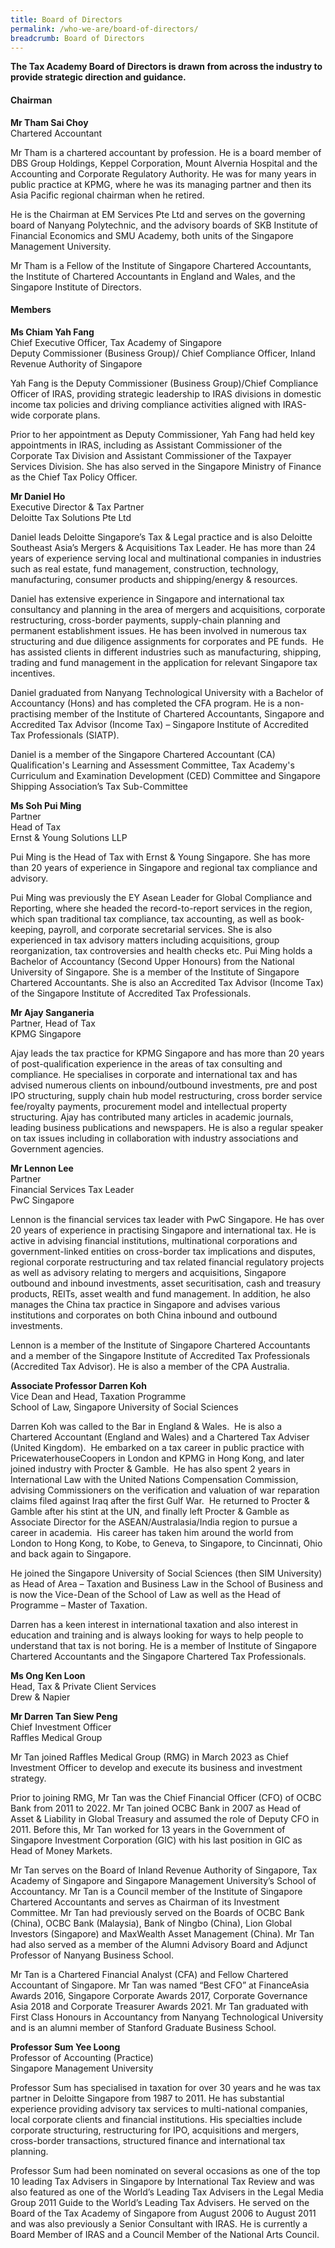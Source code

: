 ```yaml
---
title: Board of Directors
permalink: /who-we-are/board-of-directors/
breadcrumb: Board of Directors
---
```

**The Tax Academy Board of Directors is drawn from across the industry to provide strategic direction and guidance.**

#### **Chairman**

**Mr Tham Sai Choy** <br>
Chartered Accountant <br>

Mr Tham is a chartered accountant by profession. He is a board member of DBS Group Holdings, Keppel Corporation, Mount Alvernia Hospital and the Accounting and Corporate Regulatory Authority. He was for many years in public practice at KPMG, where he was its managing partner and then its Asia Pacific regional chairman when he retired. 

He is the Chairman at EM Services Pte Ltd and serves on the governing board of Nanyang Polytechnic, and the advisory boards of SKB Institute of Financial Economics and SMU Academy, both units of the Singapore Management University. 

Mr Tham is a Fellow of the Institute of Singapore Chartered Accountants, the Institute of Chartered Accountants in England and Wales, and the Singapore Institute of Directors.

#### **Members**

**Ms Chiam Yah Fang** <br>
Chief Executive Officer, Tax Academy of Singapore <br>
Deputy Commissioner (Business Group)/ Chief Compliance Officer, Inland Revenue Authority of Singapore <br>

Yah Fang is the Deputy Commissioner (Business Group)/Chief Compliance Officer of IRAS, providing strategic leadership to IRAS divisions in domestic income tax policies and driving compliance activities aligned with IRAS-wide corporate plans.   

Prior to her appointment as Deputy Commissioner, Yah Fang had held key appointments in IRAS, including as Assistant Commissioner of the Corporate Tax Division and Assistant Commissioner of the Taxpayer Services Division. She has also served in the Singapore Ministry of Finance as the Chief Tax Policy Officer. <br>

**Mr Daniel Ho** <br>
Executive Director &amp; Tax Partner <br>
Deloitte Tax Solutions Pte Ltd <br>
        <!-- /\* Font Definitions \*/ @font-face {font-family:PMingLiU; panose-1:2 1 6 1 0 1 1 1 1 1; mso-font-alt:新細明體; mso-font-charset:136; mso-generic-font-family:auto; mso-font-pitch:variable; mso-font-signature:1 134742016 16 0 1048576 0;} @font-face {font-family:"Cambria Math"; panose-1:2 4 5 3 5 4 6 3 2 4; mso-font-charset:0; mso-generic-font-family:roman; mso-font-pitch:variable; mso-font-signature:-536869121 1107305727 33554432 0 415 0;} @font-face {font-family:Calibri; panose-1:2 15 5 2 2 2 4 3 2 4; mso-font-charset:0; mso-generic-font-family:swiss; mso-font-pitch:variable; mso-font-signature:-469750017 -1073732485 9 0 511 0;} @font-face {font-family:"\\@PMingLiU"; panose-1:2 1 6 1 0 1 1 1 1 1; mso-font-charset:136; mso-generic-font-family:auto; mso-font-pitch:variable; mso-font-signature:1 134742016 16 0 1048576 0;} /\* Style Definitions \*/ p.MsoNormal, li.MsoNormal, div.MsoNormal {mso-style-unhide:no; mso-style-qformat:yes; mso-style-parent:""; margin:0in; mso-pagination:widow-orphan; font-size:11.0pt; font-family:"Calibri",sans-serif; mso-fareast-font-family:PMingLiU; mso-ligatures:standardcontextual; mso-fareast-language:JA;} .MsoChpDefault {mso-style-type:export-only; mso-default-props:yes; font-family:"Calibri",sans-serif; mso-ascii-font-family:Calibri; mso-ascii-theme-font:minor-latin; mso-fareast-font-family:DengXian; mso-fareast-theme-font:minor-fareast; mso-hansi-font-family:Calibri; mso-hansi-theme-font:minor-latin; mso-bidi-font-family:"Times New Roman"; mso-bidi-theme-font:minor-bidi; mso-font-kerning:0pt; mso-ligatures:none;} .MsoPapDefault {mso-style-type:export-only; margin-bottom:8.0pt; line-height:107%;} @page WordSection1 {size:8.5in 11.0in; margin:1.0in 1.0in 1.0in 1.0in; mso-header-margin:.5in; mso-footer-margin:.5in; mso-paper-source:0;} div.WordSection1 {page:WordSection1;} -->

Daniel leads Deloitte Singapore’s Tax &amp; Legal practice and is also Deloitte Southeast Asia’s Mergers &amp; Acquisitions Tax Leader. He has more than 24 years of experience serving local and multinational companies in industries such as real estate, fund management, construction, technology, manufacturing, consumer products and shipping/energy &amp; resources.

Daniel has extensive experience in Singapore and international tax consultancy and planning in the area of mergers and acquisitions, corporate restructuring, cross-border payments, supply-chain planning and permanent establishment issues. He has been involved in numerous tax structuring and due diligence assignments for corporates and PE funds.&nbsp; He has assisted clients in different industries such as manufacturing, shipping, trading and fund management in the application for relevant Singapore tax incentives.

Daniel graduated from Nanyang Technological University with a Bachelor of Accountancy (Hons) and has completed the CFA program. He is a non-practising member of the Institute of Chartered Accountants, Singapore and Accredited Tax Advisor (Income Tax) – Singapore Institute of Accredited Tax Professionals (SIATP).&nbsp;

Daniel is a member of the Singapore Chartered Accountant (CA) Qualification's Learning and Assessment Committee, Tax Academy's Curriculum and Examination Development (CED) Committee and Singapore Shipping Association’s Tax Sub-Committee

**Ms Soh Pui Ming** <br>
Partner <br>
Head of Tax <br>
Ernst &amp; Young Solutions LLP <br>

Pui Ming is the Head of Tax with Ernst &amp; Young Singapore. She has more than 20 years of experience in Singapore and regional tax compliance and advisory. 

Pui Ming was previously the EY Asean Leader for Global Compliance and Reporting, where she headed the record-to-report services in the region, which span traditional tax compliance, tax accounting, as well as book-keeping, payroll, and corporate secretarial services. She is also experienced in tax advisory matters including acquisitions, group reorganization, tax controversies and health checks etc. Pui Ming holds a Bachelor of Accountancy (Second Upper Honours) from the National University of Singapore. She is a member of the Institute of Singapore Chartered Accountants. She is also an Accredited Tax Advisor (Income Tax) of the Singapore Institute of Accredited Tax Professionals. 

**Mr Ajay Sanganeria** <br>
Partner, Head of Tax <br>
KPMG Singapore <br>

Ajay leads the tax practice for KPMG Singapore and has more than 20 years of post-qualification experience in the areas of tax consulting and compliance. He specialises in corporate and international tax and has advised numerous clients on inbound/outbound investments, pre and post IPO structuring, supply chain hub model restructuring, cross border service fee/royalty payments, procurement model and intellectual property structuring. Ajay has contributed many articles in academic journals, leading business publications and newspapers. He is also a regular speaker on tax issues including in collaboration with industry associations and Government agencies.<br>

**Mr Lennon Lee** <br>
Partner <br>
Financial Services Tax Leader <br>
PwC Singapore <br>

Lennon is the financial services tax leader with PwC Singapore.  He has over 20 years of experience in practising Singapore and international tax.  He is active in advising financial institutions, multinational corporations and government-linked entities on cross-border tax implications and disputes, regional corporate restructuring and tax related financial regulatory projects as well as advisory relating to mergers and acquisitions, Singapore outbound and inbound investments, asset securitisation, cash and treasury products, REITs, asset wealth and fund management. In addition, he also manages the China tax practice in Singapore and advises various institutions and corporates on both China inbound and outbound investments.

Lennon is a member of the Institute of Singapore Chartered Accountants and a member of the Singapore Institute of Accredited Tax Professionals (Accredited Tax Advisor).  He is also a member of the CPA Australia. <br>

**Associate Professor Darren Koh** <br>
Vice Dean and Head, Taxation Programme <br>
School of Law, Singapore University of Social Sciences <br>
        <!-- /\* Font Definitions \*/ @font-face {font-family:PMingLiU; panose-1:2 1 6 1 0 1 1 1 1 1; mso-font-alt:新細明體; mso-font-charset:136; mso-generic-font-family:roman; mso-font-pitch:variable; mso-font-signature:-1610611969 684719354 22 0 1048577 0;} @font-face {font-family:"Cambria Math"; panose-1:2 4 5 3 5 4 6 3 2 4; mso-font-alt:"Calisto MT"; mso-font-charset:0; mso-generic-font-family:roman; mso-font-pitch:variable; mso-font-signature:-536869121 1107305727 33554432 0 415 0;} @font-face {font-family:Calibri; panose-1:2 15 5 2 2 2 4 3 2 4; mso-font-alt:Calibri; mso-font-charset:0; mso-generic-font-family:swiss; mso-font-pitch:variable; mso-font-signature:-469750017 -1073732485 9 0 511 0;} @font-face {font-family:"\\@PMingLiU"; panose-1:2 1 6 1 0 1 1 1 1 1; mso-font-charset:136; mso-generic-font-family:roman; mso-font-pitch:variable; mso-font-signature:-1610611969 684719354 22 0 1048577 0;} /\* Style Definitions \*/ p.MsoNormal, li.MsoNormal, div.MsoNormal {mso-style-unhide:no; mso-style-qformat:yes; mso-style-parent:""; margin:0in; mso-pagination:widow-orphan; font-size:11.0pt; font-family:"Calibri",sans-serif; mso-fareast-font-family:PMingLiU; mso-ligatures:standardcontextual; mso-fareast-language:JA;} .MsoChpDefault {mso-style-type:export-only; mso-default-props:yes; font-size:10.0pt; mso-ansi-font-size:10.0pt; mso-bidi-font-size:10.0pt; mso-font-kerning:0pt; mso-ligatures:none;} @page WordSection1 {size:8.5in 11.0in; margin:1.0in 1.0in 1.0in 1.0in; mso-header-margin:.5in; mso-footer-margin:.5in; mso-paper-source:0;} div.WordSection1 {page:WordSection1;} -->

Darren Koh was called to the Bar in England &amp; Wales.&nbsp; He is also a Chartered Accountant (England and Wales) and a Chartered Tax Adviser (United Kingdom).&nbsp; He embarked on a tax career in public practice with PricewaterhouseCoopers in London and KPMG in Hong Kong, and later joined industry with Procter &amp; Gamble.&nbsp; He has also spent 2 years in International Law with the United Nations Compensation Commission, advising Commissioners on the verification and valuation of war reparation claims filed against Iraq after the first Gulf War.&nbsp; He returned to Procter &amp; Gamble after his stint at the UN, and finally left Procter &amp; Gamble as Associate Director for the ASEAN/Australasia/India region to pursue a career in academia.&nbsp; His career has taken him around the world from London to Hong Kong, to Kobe, to Geneva, to Singapore, to Cincinnati, Ohio and back again to Singapore.&nbsp;

He joined the Singapore University of Social Sciences (then SIM University) as Head of Area – Taxation and Business Law in the School of Business and is now the Vice-Dean of the School of Law as well as the Head of Programme – Master of Taxation.

Darren has a keen interest in international taxation and also interest in education and training and is always looking for ways to help people to understand that tax is not boring. He is a member of Institute of Singapore Chartered Accountants and the Singapore Chartered Tax Professionals.

**Ms Ong Ken Loon** <br>
Head, Tax &amp; Private Client Services <br>
Drew &amp; Napier <br>


**Mr Darren Tan Siew Peng** <br>
Chief Investment Officer <br>
Raffles Medical Group<br>

Mr Tan joined Raffles Medical Group (RMG) in March 2023 as Chief Investment Officer to develop and execute its business and investment strategy.

Prior to joining RMG, Mr Tan was the Chief Financial Officer (CFO) of OCBC Bank from 2011 to 2022. Mr Tan joined OCBC Bank in 2007 as Head of Asset &amp; Liability in Global Treasury and assumed the role of Deputy CFO in 2011. Before this, Mr Tan worked for 13 years in the Government of Singapore Investment Corporation (GIC) with his last position in GIC as Head of Money Markets.&nbsp;

Mr Tan serves on the Board of Inland Revenue Authority of Singapore, Tax Academy of Singapore and Singapore Management University’s School of Accountancy. Mr Tan is a Council member of the Institute of Singapore Chartered Accountants and serves as Chairman of its Investment Committee. Mr Tan had previously served on the Boards of OCBC Bank (China), OCBC Bank (Malaysia), Bank of Ningbo (China), Lion Global Investors (Singapore) and MaxWealth Asset Management (China). Mr Tan had also served as a member of the Alumni Advisory Board and Adjunct Professor of Nanyang Business School.

Mr Tan is a Chartered Financial Analyst (CFA) and Fellow Chartered Accountant of Singapore. Mr Tan was named “Best CFO” at FinanceAsia Awards 2016, Singapore Corporate Awards 2017, Corporate Governance Asia 2018 and Corporate Treasurer Awards 2021. Mr Tan graduated with First Class Honours in Accountancy from Nanyang Technological University and is an alumni member of Stanford Graduate Business School.

**Professor Sum Yee Loong** <br>
Professor of Accounting (Practice) <br>
Singapore Management University <br>

Professor Sum has specialised in taxation for over 30 years and he was tax partner in Deloitte Singapore from 1987 to 2011. He has substantial experience providing advisory tax services to multi-national companies, local corporate clients and financial institutions. His specialties include corporate structuring, restructuring for IPO, acquisitions and mergers, cross-border transactions, structured finance and international tax planning. 

Professor Sum had been nominated on several occasions as one of the top 10 leading Tax Advisers in Singapore by International Tax Review and was also featured as one of the World’s Leading Tax Advisers in the Legal Media Group 2011 Guide to the World’s Leading Tax Advisers. He served on the Board of the Tax Academy of Singapore from August 2006 to August 2011 and was also previously a Senior Consultant with IRAS. He is currently a Board Member of IRAS and a Council Member of the National Arts Council.